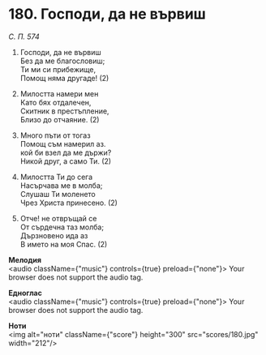 # 180. Господи, да не вървиш  

*С. П. 574*  

1. Господи, да не вървиш  
Без да ме благословиш;  
Ти ми си прибежище,  
Помощ няма другаде! (2)  

2. Милостта намери мен  
Като бях отдалечен,  
Скитник в престъпление,  
Близо до отчаяние. (2)  

3. Много пъти от тогаз  
Помощ съм намерил аз.  
кой би взел да ме държи?  
Никой друг, а само Ти. (2)  

4. Милостта Ти до сега  
Насърчава ме в молба;  
Слушаш Ти моленето  
Чрез Христа принесено. (2)  

5. Отче! не отвръщай се  
От сърдечна таз молба;  
Дързновено ида аз  
В името на моя Спас. (2)  

__Мелодия__  
<audio className={"music"} controls={true} preload={"none"}><source src="mp3/180.mp3" type="audio/mpeg"/>
Your browser does not support the audio tag.
</audio>  

__Едноглас__  
<audio className={"music"} controls={true} preload={"none"}><source src="transp/180.mp3" type="audio/mpeg"/>
Your browser does not support the audio tag.
</audio>  

__Ноти__  
<img alt="ноти" className={"score"} height="300" src="scores/180.jpg" width="212"/>
